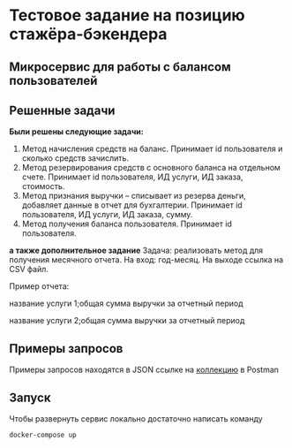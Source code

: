 # Тестовое задание на позицию стажёра-бэкендера

## Микросервис для работы с балансом пользователей

## Решенные задачи
**Были решены следующие задачи:**

1. Метод начисления средств на баланс. Принимает id пользователя и сколько средств зачислить.
2. Метод резервирования средств с основного баланса на отдельном счете. Принимает id пользователя, ИД услуги, ИД заказа, стоимость.
3. Метод признания выручки – списывает из резерва деньги, добавляет данные в отчет для бухгалтерии. Принимает id пользователя, ИД услуги, ИД заказа, сумму.
4. Метод получения баланса пользователя. Принимает id пользователя.

**а также дополнительное задание**
Задача: реализовать метод для получения месячного отчета. На вход: год-месяц. На выходе ссылка на CSV файл.

Пример отчета:

название услуги 1;общая сумма выручки за отчетный период

название услуги 2;общая сумма выручки за отчетный период

## Примеры запросов
Примеры запросов находятся в JSON ссылке на [коллекцию](https://www.getpostman.com/collections/ef7904850dd9888beb88) в Postman

## Запуск
Чтобы развернуть сервис локально достаточно написать команду
```shell
docker-compose up
```